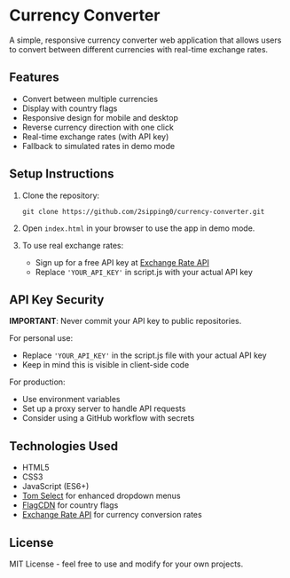 # Currency Converter

A simple, responsive currency converter web application that allows users to convert between different currencies with real-time exchange rates.

## Features

- Convert between multiple currencies
- Display with country flags
- Responsive design for mobile and desktop
- Reverse currency direction with one click
- Real-time exchange rates (with API key)
- Fallback to simulated rates in demo mode


## Setup Instructions

1. Clone the repository:
   ```
   git clone https://github.com/2sipping0/currency-converter.git
   ```

2. Open `index.html` in your browser to use the app in demo mode.

3. To use real exchange rates:
   - Sign up for a free API key at [Exchange Rate API](https://www.exchangerate-api.com/)
   - Replace `'YOUR_API_KEY'` in script.js with your actual API key

## API Key Security

**IMPORTANT**: Never commit your API key to public repositories.

For personal use:
- Replace `'YOUR_API_KEY'` in the script.js file with your actual API key
- Keep in mind this is visible in client-side code

For production:
- Use environment variables
- Set up a proxy server to handle API requests
- Consider using a GitHub workflow with secrets

## Technologies Used

- HTML5
- CSS3 
- JavaScript (ES6+)
- [Tom Select](https://tom-select.js.org/) for enhanced dropdown menus
- [FlagCDN](https://flagcdn.com/) for country flags
- [Exchange Rate API](https://www.exchangerate-api.com/) for currency conversion rates

## License

MIT License - feel free to use and modify for your own projects.